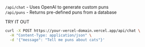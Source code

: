 ```/api/chat``` - Uses OpenAI to generate custom puns \
```/api/puns``` - Returns pre-defined puns from a database

TRY IT OUT
```Bash
curl -X POST https://your-vercel-domain.vercel.app/api/chat \
  -H "Content-Type: application/json" \
  -d '{"message": "Tell me puns about cats"}'
```